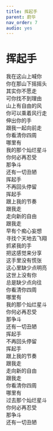 ```yaml
---
title: 挥起手
parent: 蔚华
nav_order: 7
audio: yes
---
```


# 挥起手

我在这山上喊你  
你在那山下摇摇头  
其实你不愿走  
可你找不到理由  
山上有自由的风  
你可以乘着风行走  
伸出你的手  
跟我一起向前走  
你看清你四周   
哪里有  
我的那个灿烂星斗  
你何必再忍受  
那争斗  
还有一切丑陋  
挥起手  
不再回头停留  
挥起手  
跟上我的节奏  
跟我走  
走向新的自由  
跟我走  
早有个痴心妄想  
寻找个天地去飞翔  
抓紧我的手  
把这感觉来分享  
这手里没有慌张  
这心里缺少点明亮  
这世上没有你  
总是缺少点向往  
你看清你四周  
哪里有  
我的那个灿烂星斗  
你何必再忍受  
那争斗  
还有一切丑陋  
挥起手  
不再回头停留  
挥起手  
跟上我的节奏  
跟我走  
走向新的自由  
跟我走  
你看清你四周  
哪里有  
过去那个灿烂星斗  
你何必再忍受  
那争斗  
还有一切丑陋